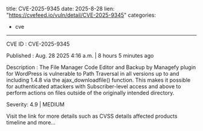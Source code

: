  
title: CVE-2025-9345
date: 2025-8-28
lien: "https://cvefeed.io/vuln/detail/CVE-2025-9345"
categories:
  - cve
---

CVE ID : CVE-2025-9345

Published :  Aug. 28
2025
4:16 a.m. | 8 hours
5 minutes ago

Description : The File Manager
Code Editor
and Backup by Managefy plugin for WordPress is vulnerable to Path Traversal in all versions up to
and including
1.4.8 via the ajax_downloadfile() function. This makes it possible for authenticated attackers
with Subscriber-level access and above
to perform actions on files outside of the originally intended directory.

Severity: 4.9 | MEDIUM

Visit the link for more details
such as CVSS details
affected products
timeline
and more...
